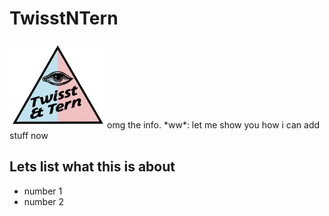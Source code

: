 # TwisstNTern

<img src="logo.jpeg" height="140pt" align="bottom">
omg the info. *ww*: let me show you how i can add stuff now

## Lets list what this is about

 * number 1
 * number 2
